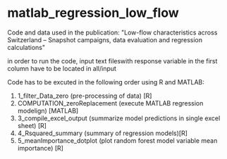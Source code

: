 # matlab_regression_low_flow
Code and data used in the publication: "Low-flow characteristics across Switzerland –
Snapshot campaigns, data evaluation and regression calculations" 

in order to run the code, input text fileswith response variable in the first column have to be located in all/input

Code has to be excuted in the following order using R and MATLAB:

1) 1_filter_Data_zero (pre-processing of data) [R]
2) COMPUTATION_zeroReplacement (execute MATLAB regression modelign) [MATLAB]
3) 3_compile_excel_output (summarize model predictions in single excel sheet) [R]
4) 4_Rsquared_summary (summary of regression models)[R]
5) 5_meanImportance_dotplot (plot random forest model variable mean importance) [R]
